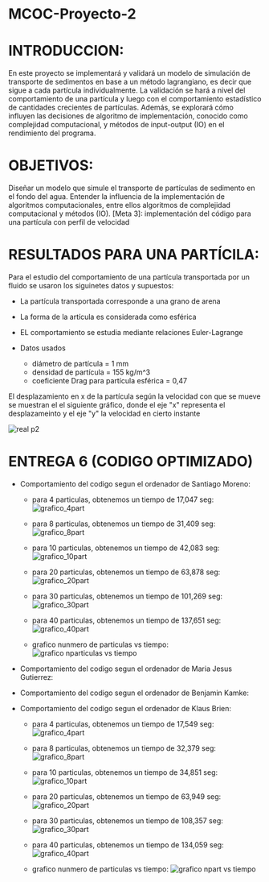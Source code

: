 # MCOC-Proyecto-2
# INTRODUCCION:
En este proyecto se implementará y validará un modelo de simulación de transporte de
sedimentos en base a un método lagrangiano, es decir que sigue a cada partícula individualmente.
La validación se hará a nivel del comportamiento de una partícula y luego con el comportamiento
estadístico de cantidades crecientes de partículas. Además, se explorará cómo influyen las
decisiones de algoritmo de implementación, conocido como complejidad computacional, y
métodos de input-output (IO) en el rendimiento del programa.

# OBJETIVOS:
Diseñar un modelo que simule el transporte de partículas de sedimento en el fondo del agua.
Entender la influencia de la implementación de algoritmos computacionales, entre ellos
algoritmos de complejidad computacional y métodos (IO).
[Meta 3]: implementación del código para una partícula con perfil de velocidad

# RESULTADOS PARA UNA PARTÍCILA:

Para el estudio del comportamiento de una partícula transportada por un fluido se usaron los siguinetes datos y supuestos:
* La partícula transportada corresponde a una grano de arena
* La forma de la artícula es considerada como esférica 
* EL comportamiento se estudia mediante relaciones Euler-Lagrange

* Datos usados

    * diámetro de partícula = 1 mm
    * densidad de partícula = 155 kg/m^3
    * coeficiente Drag para partícula esférica = 0,47

El desplazamiento en x de la partícula según la velocidad con que se mueve se muestran el el siguiente gráfico, donde el eje "x" representa el desplazameinto y el eje "y" la velocidad en cierto instante 

![real p2](https://user-images.githubusercontent.com/53712876/65996866-a65a9300-e46e-11e9-945e-d2ca47f3125f.png)

# ENTREGA 6 (CODIGO OPTIMIZADO)
- Comportamiento del codigo segun el ordenador de Santiago Moreno:

   * para 4 particulas, obtenemos un tiempo de 17,047 seg:
   ![grafico_4part](https://user-images.githubusercontent.com/53713496/68253233-293eb280-0006-11ea-8581-3c22d9eae137.png)
   
   * para 8 particulas, obtenemos un tiempo de 31,409 seg:
   ![grafico_8part](https://user-images.githubusercontent.com/53713496/68253550-ee894a00-0006-11ea-9731-2be3b19561dc.png)
   
   * para 10 particulas, obtenemos un tiempo de 42,083 seg:
   ![grafico_10part](https://user-images.githubusercontent.com/53713496/68253621-1d9fbb80-0007-11ea-83bc-dbe6a0f05ea4.png)
   
   * para 20 particulas, obtenemos un tiempo de 63,878 seg:
   ![grafico_20part](https://user-images.githubusercontent.com/53713496/68253677-488a0f80-0007-11ea-9114-bad4d27bd530.png)
   
   * para 30 particulas, obtenemos un tiempo de 101,269 seg:
   ![grafico_30part](https://user-images.githubusercontent.com/53713496/68253688-5344a480-0007-11ea-9357-2f5aae681f96.png)
   
   * para 40 particulas, obtenemos un tiempo de 137,651 seg:
   ![grafico_40part](https://user-images.githubusercontent.com/53713496/68253696-56d82b80-0007-11ea-87d1-8ffcf29e16c2.png)
   
   * grafico nunmero de particulas vs tiempo:
   ![grafico nparticulas vs tiempo](https://user-images.githubusercontent.com/53713496/68254682-eda5e780-0009-11ea-9f93-9950d41dee3c.png)

- Comportamiento del codigo segun el ordenador de Maria Jesus Gutierrez:

- Comportamiento del codigo segun el ordenador de Benjamin Kamke:

- Comportamiento del codigo segun el ordenador de Klaus Brien:

   * para 4 particulas, obtenemos un tiempo de 17,549 seg:
   ![grafico_4part](https://user-images.githubusercontent.com/53713496/68255563-5d1cd680-000c-11ea-9078-83a77d206b96.png)

   * para 8 particulas, obtenemos un tiempo de 32,379 seg:
   ![grafico_8part](https://user-images.githubusercontent.com/53713496/68255564-5d1cd680-000c-11ea-9a30-ace07faa1642.png)
   
   * para 10 particulas, obtenemos un tiempo de 34,851 seg:
   ![grafico_10part](https://user-images.githubusercontent.com/53713496/68255565-5d1cd680-000c-11ea-9995-e3f38ed40baa.png)
   
   * para 20 particulas, obtenemos un tiempo de 63,949 seg:
   ![grafico_20part](https://user-images.githubusercontent.com/53713496/68255566-5d1cd680-000c-11ea-955b-e9438f92ef10.png)
   
   * para 30 particulas, obtenemos un tiempo de 108,357 seg:
   ![grafico_30part](https://user-images.githubusercontent.com/53713496/68255567-5db56d00-000c-11ea-90f0-05ad38072578.png)
   
   * para 40 particulas, obtenemos un tiempo de 134,059 seg:
   ![grafico_40part](https://user-images.githubusercontent.com/53713496/68255568-5db56d00-000c-11ea-8594-a8dfbb7a3810.png)
   
   * grafico nunmero de particulas vs tiempo:
   ![grafico npart vs tiempo](https://user-images.githubusercontent.com/53713496/68255562-5c844000-000c-11ea-86f8-c5839f4c2528.png)
   
